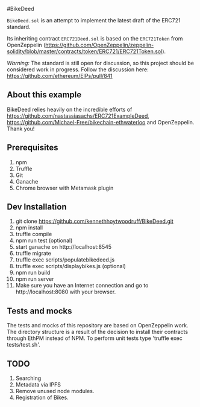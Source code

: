#BikeDeed

`BikeDeed.sol` is an attempt to implement the latest draft of the ERC721 standard. 

Its inheriting contract `ERC721Deed.sol` is based on the `ERC721Token` from OpenZeppelin (https://github.com/OpenZeppelin/zeppelin-solidity/blob/master/contracts/token/ERC721/ERC721Token.sol). 

*Warning:* The standard is still open for discussion, so this project should be considered work in progress. Follow the discussion here: https://github.com/ethereum/EIPs/pull/841

## About this example

BikeDeed relies heavily on the incredible efforts of https://github.com/nastassiasachs/ERC721ExampleDeed, https://github.com/Michael-Free/bikechain-ethwaterloo and OpenZeppelin.  Thank you!

## Prerequisites
1. npm
2. Truffle
3. Git
4. Ganache
5. Chrome browser with Metamask plugin

## Dev Installation
1. git clone https://github.com/kennethhoytwoodruff/BikeDeed.git
2. npm install
3. truffle compile
4. npm run test (optional)
5. start ganache on http://localhost:8545 
6. truffle migrate
7. truffle exec scripts/populatebikedeed.js
8. truffle exec scripts/displaybikes.js (optional)
9. npm run build
10. npm run server
11. Make sure you have an Internet connection and go to http://localhost:8080 with your browser.

## Tests and mocks

The tests and mocks of this repository are based on OpenZeppelin work. The directory structure is a result of the decision to install their contracts through EthPM instead of NPM.  To perform unit tests type 'truffle exec tests/test.sh'.

## TODO
1. Searching
2. Metadata via IPFS 
3. Remove unused node modules.
4. Registration of Bikes.
